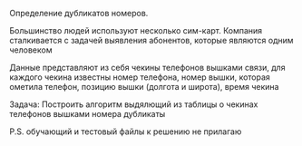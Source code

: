   Определение дубликатов номеров.

  Большинство людей используют несколько сим-карт. Компания сталкивается с задачей выявления абонентов, которые являются одним человеком

  Данные представляют из себя чекины телефонов вышками связи, для каждого чекина известны номер телефона, номер вышки, которая ометила телефон, позицию вышки (долгота и широта), время чекина

  Задача:
  Построить алгоритм выдялющий из таблицы о чекинах телефонов вышками номера дубликаты

  P.S. обучающий и тестовый файлы к решению не прилагаю
  



